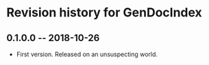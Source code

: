 # Revision history for GenDocIndex

## 0.1.0.0 -- 2018-10-26

* First version. Released on an unsuspecting world.

